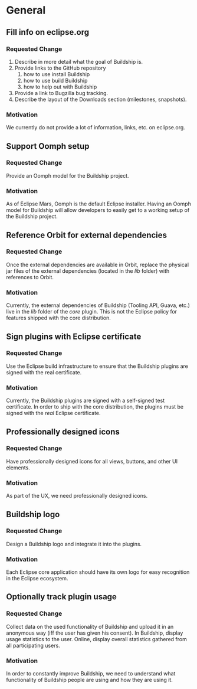 # General

## Fill info on eclipse.org

### Requested Change

1. Describe in more detail what the goal of Buildship is.
1. Provide links to the GitHub repository
    1. how to use install Buildship
    1. how to use build Buildship
    1. how to help out with Buildship
1. Provide a link to Bugzilla bug tracking.
1. Describe the layout of the Downloads section (milestones, snapshots).

### Motivation

We currently do not provide a lot of information, links, etc. on eclipse.org.


## Support Oomph setup

### Requested Change

Provide an Oomph model for the Buildship project.

### Motivation

As of Eclipse Mars, Oomph is the default Eclipse installer. Having an Oomph model for Buildship will allow developers
to easily get to a working setup of the Buildship project.


## Reference Orbit for external dependencies

### Requested Change

Once the external dependencies are available in Orbit, replace the physical jar files of the external
dependencies (located in the _lib_ folder) with references to Orbit.

### Motivation

Currently, the external dependencies of Buildship (Tooling API, Guava, etc.) live in the _lib_ folder of
the _core_ plugin. This is not the Eclipse policy for features shipped with the core distribution.


## Sign plugins with Eclipse certificate

### Requested Change

Use the Eclipse build infrastructure to ensure that the Buildship plugins are signed with the real certificate.

### Motivation

Currently, the Buildship plugins are signed with a self-signed test certificate. In order to ship with the core
distribution, the plugins must be signed with the _real_ Eclipse certificate.


## Professionally designed icons

### Requested Change

Have professionally designed icons for all views, buttons, and other UI elements.

### Motivation

As part of the UX, we need professionally designed icons.


## Buildship logo

### Requested Change

Design a Buildship logo and integrate it into the plugins.

### Motivation

Each Eclipse core application should have its own logo for easy recognition in the Eclipse ecosystem.


## Optionally track plugin usage

### Requested Change

Collect data on the used functionality of Buildship and upload it in an anonymous way (iff the user has
given his consent). In Buildship, display usage statistics to the user. Online, display overall statistics
gathered from all participating users.

### Motivation

In order to constantly improve Buildship, we need to understand what functionality of Buildship people are
using and how they are using it.
